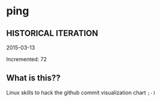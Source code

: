 # ping

## HISTORICAL ITERATION
2015-03-13

Incremented: 72

## What is this?? 
Linux skills to hack the github commit visualization chart `;-)`
